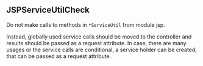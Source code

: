 ## JSPServiceUtilCheck

Do not make calls to methods in  `*ServiceUtil` from module jsp.

Instead, globally used service calls should be moved to the controller and
results should be passed as a request attribute. In case, there are many usages
or the service calls are conditional, a service holder can be created, that can
be passed as a request attribute.